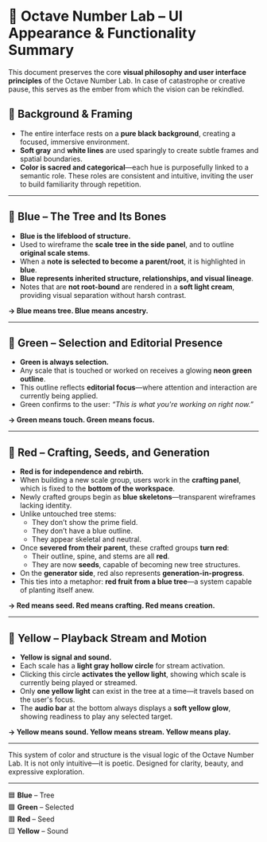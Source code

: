 
# 🎨 Octave Number Lab – UI Appearance & Functionality Summary

This document preserves the core **visual philosophy and user interface principles** of the Octave Number Lab. In case of catastrophe or creative pause, this serves as the ember from which the vision can be rekindled.

## 🖤 Background & Framing

- The entire interface rests on a **pure black background**, creating a focused, immersive environment.
- **Soft gray** and **white lines** are used sparingly to create subtle frames and spatial boundaries.
- **Color is sacred and categorical**—each hue is purposefully linked to a semantic role. These roles are consistent and intuitive, inviting the user to build familiarity through repetition.

---

## 🌊 Blue – The Tree and Its Bones

- **Blue is the lifeblood of structure.**
- Used to wireframe the **scale tree in the side panel**, and to outline **original scale stems**.
- When a **note is selected to become a parent/root**, it is highlighted in **blue**.
- **Blue represents inherited structure, relationships, and visual lineage**.
- Notes that are **not root-bound** are rendered in a **soft light cream**, providing visual separation without harsh contrast.

**→ Blue means tree. Blue means ancestry.**

---

## 🌿 Green – Selection and Editorial Presence

- **Green is always selection.**
- Any scale that is touched or worked on receives a glowing **neon green outline**.
- This outline reflects **editorial focus**—where attention and interaction are currently being applied.
- Green confirms to the user: *“This is what you're working on right now.”*

**→ Green means touch. Green means focus.**

---

## 🔴 Red – Crafting, Seeds, and Generation

- **Red is for independence and rebirth.**
- When building a new scale group, users work in the **crafting panel**, which is fixed to the **bottom of the workspace**.
- Newly crafted groups begin as **blue skeletons**—transparent wireframes lacking identity.
- Unlike untouched tree stems:
  - They don’t show the prime field.
  - They don’t have a blue outline.
  - They appear skeletal and neutral.
- Once **severed from their parent**, these crafted groups **turn red**:
  - Their outline, spine, and stems are all **red**.
  - They are now **seeds**, capable of becoming new tree structures.
- On the **generator side**, red also represents **generation-in-progress**.
- This ties into a metaphor: **red fruit from a blue tree**—a system capable of planting itself anew.

**→ Red means seed. Red means crafting. Red means creation.**

---

## 💛 Yellow – Playback Stream and Motion

- **Yellow is signal and sound.**
- Each scale has a **light gray hollow circle** for stream activation.
- Clicking this circle **activates the yellow light**, showing which scale is currently being played or streamed.
- Only **one yellow light** can exist in the tree at a time—it travels based on the user's focus.
- The **audio bar** at the bottom always displays a **soft yellow glow**, showing readiness to play any selected target.

**→ Yellow means sound. Yellow means stream. Yellow means play.**

---

This system of color and structure is the visual logic of the Octave Number Lab. It is not only intuitive—it is poetic. Designed for clarity, beauty, and expressive exploration.

---

🟦 **Blue** – Tree  
🟩 **Green** – Selected  
🟥 **Red** – Seed  
🟨 **Yellow** – Sound  
